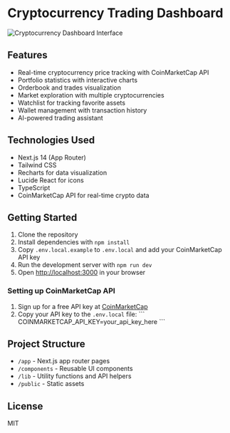 # Cryptocurrency Trading Dashboard

![Cryptocurrency Dashboard Interface](https://hebbkx1anhila5yf.public.blob.vercel-storage.com/Screenshot%202025-04-21%20at%2000.01.09-1DI8PlTigyTXyu5nPuXVjFdbqYc5Av.png)

## Features

- Real-time cryptocurrency price tracking with CoinMarketCap API
- Portfolio statistics with interactive charts
- Orderbook and trades visualization
- Market exploration with multiple cryptocurrencies
- Watchlist for tracking favorite assets
- Wallet management with transaction history
- AI-powered trading assistant

## Technologies Used

- Next.js 14 (App Router)
- Tailwind CSS
- Recharts for data visualization
- Lucide React for icons
- TypeScript
- CoinMarketCap API for real-time crypto data

## Getting Started

1. Clone the repository
2. Install dependencies with `npm install`
3. Copy `.env.local.example` to `.env.local` and add your CoinMarketCap API key
4. Run the development server with `npm run dev`
5. Open [http://localhost:3000](http://localhost:3000) in your browser

### Setting up CoinMarketCap API

1. Sign up for a free API key at [CoinMarketCap](https://coinmarketcap.com/api/)
2. Copy your API key to the `.env.local` file:
   \`\`\`
   COINMARKETCAP_API_KEY=your_api_key_here
   \`\`\`

## Project Structure

- `/app` - Next.js app router pages
- `/components` - Reusable UI components
- `/lib` - Utility functions and API helpers
- `/public` - Static assets

## License

MIT
